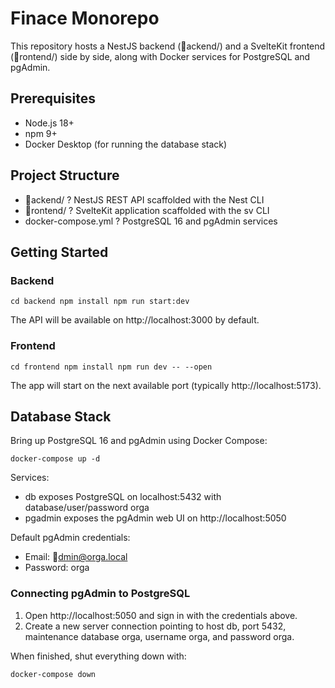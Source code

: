 # Finace Monorepo

This repository hosts a NestJS backend (ackend/) and a SvelteKit frontend (rontend/) side by side, along with Docker services for PostgreSQL and pgAdmin.

## Prerequisites

- Node.js 18+
- npm 9+
- Docker Desktop (for running the database stack)

## Project Structure

- ackend/ ? NestJS REST API scaffolded with the Nest CLI
- rontend/ ? SvelteKit application scaffolded with the sv CLI
- docker-compose.yml ? PostgreSQL 16 and pgAdmin services

## Getting Started

### Backend

`
cd backend
npm install
npm run start:dev
`

The API will be available on http://localhost:3000 by default.

### Frontend

`
cd frontend
npm install
npm run dev -- --open
`

The app will start on the next available port (typically http://localhost:5173).

## Database Stack

Bring up PostgreSQL 16 and pgAdmin using Docker Compose:

`
docker-compose up -d
`

Services:

- db exposes PostgreSQL on localhost:5432 with database/user/password orga
- pgadmin exposes the pgAdmin web UI on http://localhost:5050

Default pgAdmin credentials:

- Email: dmin@orga.local
- Password: orga

### Connecting pgAdmin to PostgreSQL

1. Open http://localhost:5050 and sign in with the credentials above.
2. Create a new server connection pointing to host db, port 5432, maintenance database orga, username orga, and password orga.

When finished, shut everything down with:

`
docker-compose down
`

